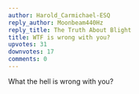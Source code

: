 ```yaml
---
author: Harold_Carmichael-ESQ
reply_author: Moonbeam440Hz
reply_title: The Truth About Blight
title: WTF is wrong with you?
upvotes: 31
downvotes: 17
comments: 0
---
```

What the hell is wrong with you?